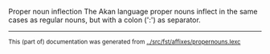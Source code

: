 Proper noun inflection
The Akan language proper nouns inflect in the same cases as regular
nouns, but with a colon (':') as separator.



* * *
<small>This (part of) documentation was generated from [../src/fst/affixes/propernouns.lexc](http://github.com/giellalt/lang-aka/blob/main/../src/fst/affixes/propernouns.lexc)</small>